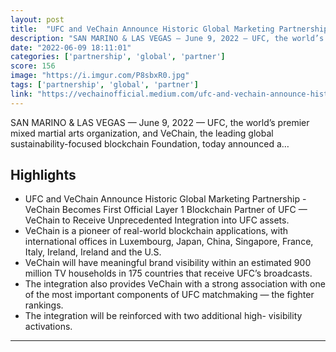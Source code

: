 ```yaml
---
layout: post
title:  "UFC and VeChain Announce Historic Global Marketing Partnership - VeChain Becomes First Official Layer 1 Blockchain Partner of UFC — VeChain to Receive Unprecedented Integration into UFC Assets | by VeChain Foundation | Jun, 2022 | Medium"
description: "SAN MARINO & LAS VEGAS — June 9, 2022 — UFC, the world’s premier mixed martial arts organization, and VeChain, the leading global sustainability-focused blockchain Foundation, today announced a…"
date: "2022-06-09 18:11:01"
categories: ['partnership', 'global', 'partner']
score: 156
image: "https://i.imgur.com/P8sbxR0.jpg"
tags: ['partnership', 'global', 'partner']
link: "https://vechainofficial.medium.com/ufc-and-vechain-announce-historic-global-marketing-partnership-vechain-becomes-first-official-9360688601ad"
---
```


SAN MARINO & LAS VEGAS — June 9, 2022 — UFC, the world’s premier mixed martial arts organization, and VeChain, the leading global sustainability-focused blockchain Foundation, today announced a…

## Highlights

- UFC and VeChain Announce Historic Global Marketing Partnership - VeChain Becomes First Official Layer 1 Blockchain Partner of UFC — VeChain to Receive Unprecedented Integration into UFC assets.
- VeChain is a pioneer of real-world blockchain applications, with international offices in Luxembourg, Japan, China, Singapore, France, Italy, Ireland, Ireland and the U.S.
- VeChain will have meaningful brand visibility within an estimated 900 million TV households in 175 countries that receive UFC’s broadcasts.
- The integration also provides VeChain with a strong association with one of the most important components of UFC matchmaking — the fighter rankings.
- The integration will be reinforced with two additional high- visibility activations.

---
